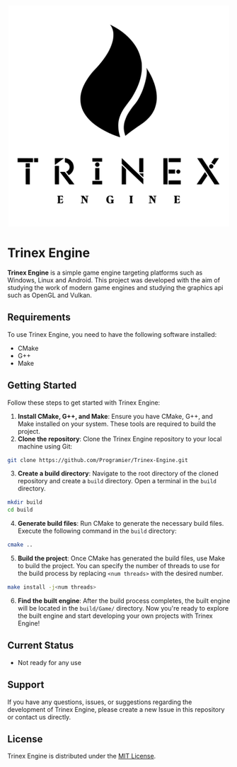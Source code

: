 <div align="center">
  <p>
      <img src="logo/trinex.svg" width="500" height="500" />
  </p>
</div>

# Trinex Engine
**Trinex Engine** is a simple game engine targeting platforms such as Windows, Linux and Android. This project was developed with the aim of studying the work of modern game engines and studying the graphics api such as OpenGL and Vulkan.

## Requirements
To use Trinex Engine, you need to have the following software installed:
- CMake
- G++
- Make

## Getting Started
Follow these steps to get started with Trinex Engine:
1. **Install CMake, G++, and Make**: Ensure you have CMake, G++, and Make installed on your system. These tools are required to build the project.
2. **Clone the repository**: Clone the Trinex Engine repository to your local machine using Git:
```bash
git clone https://github.com/Programier/Trinex-Engine.git
```
3. **Create a build directory**: Navigate to the root directory of the cloned repository and create a `build` directory. Open a terminal in the `build` directory.
``` bash
mkdir build
cd build
```
4. **Generate build files**: Run CMake to generate the necessary build files. Execute the following command in the `build` directory:
```bash
cmake ..
```
5. **Build the project**: Once CMake has generated the build files, use Make to build the project. You can specify the number of threads to use for the build process by replacing `<num threads>` with the desired number.
```bash
make install -j<num threads>
```
6. **Find the built engine**: After the build process completes, the built engine will be located in the `build/Game/` directory.
Now you're ready to explore the built engine and start developing your own projects with Trinex Engine!

## Current Status
- Not ready for any use

## Support
If you have any questions, issues, or suggestions regarding the development of Trinex Engine, please create a new Issue in this repository or contact us directly.

## License

Trinex Engine is distributed under the [MIT License](LICENSE).

